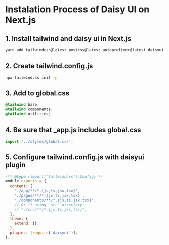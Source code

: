 # Instalation Process of Daisy UI on Next.js

## 1. Install tailwind and daisy ui in Next.js

```bash
yarn add tailwindcss@latest postcss@latest autoprefixer@latest daisyui
```

## 2. Create tailwind.config.js

```bash
npx tailwindcss init -p
```

## 3. Add to global.css

```css
@tailwind base;
@tailwind components;
@tailwind utilities;
```

## 4. Be sure that \_app.js includes global.css

```js
import '../styles/global.css';
```

## 5. Configure tailwind.config.js with daisyui plugin

```js
/** @type {import('tailwindcss').Config} */
module.exports = {
  content: [
    './app/**/*.{js,ts,jsx,tsx}',
    './pages/**/*.{js,ts,jsx,tsx}',
    './components/**/*.{js,ts,jsx,tsx}',
    // Or if using `src` directory:
    // "./src/**/*.{js,ts,jsx,tsx}",
  ],
  theme: {
    extend: {},
  },
  plugins: [require('daisyui')],
};
```

